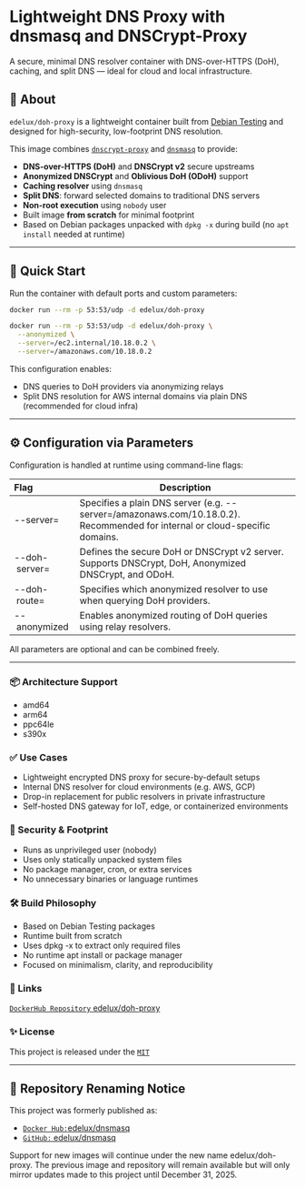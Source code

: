 
# Lightweight DNS Proxy with dnsmasq and DNSCrypt-Proxy

A secure, minimal DNS resolver container with DNS-over-HTTPS (DoH), caching, and split DNS — ideal for cloud and local infrastructure.

## 🐧 About

`edelux/doh-proxy` is a lightweight container built from [Debian Testing](https://www.debian.org/releases/testing/) and designed for high-security, low-footprint DNS resolution.

This image combines [`dnscrypt-proxy`](https://github.com/DNSCrypt/dnscrypt-proxy) and [`dnsmasq`](https://thekelleys.org.uk/dnsmasq/doc.html) to provide:

- **DNS-over-HTTPS (DoH)** and **DNSCrypt v2** secure upstreams
- **Anonymized DNSCrypt** and **Oblivious DoH (ODoH)** support
- **Caching resolver** using `dnsmasq`
- **Split DNS**: forward selected domains to traditional DNS servers
- **Non-root execution** using `nobody` user
- Built image **from scratch** for minimal footprint
- Based on Debian packages unpacked with `dpkg -x` during build (no `apt install` needed at runtime)

---

## 🚀 Quick Start

Run the container with default ports and custom parameters:
```zsh
docker run --rm -p 53:53/udp -d edelux/doh-proxy
```

```zsh
docker run --rm -p 53:53/udp -d edelux/doh-proxy \
  --anonymized \
  --server=/ec2.internal/10.18.0.2 \
  --server=/amazonaws.com/10.18.0.2
```

This configuration enables:

- DNS queries to DoH providers via anonymizing relays
- Split DNS resolution for AWS internal domains via plain DNS (recommended for cloud infra)

---
## ⚙️ Configuration via Parameters
Configuration is handled at runtime using command-line flags:

| Flag | Description |
| :--- | --- |
| --server= | Specifies a plain DNS server (e.g. --server=/amazonaws.com/10.18.0.2). Recommended for internal or cloud-specific domains. |
| --doh-&nbsp;server= | Defines the secure DoH or DNSCrypt v2 server. Supports DNSCrypt, DoH, Anonymized DNSCrypt, and ODoH. |
| --doh-&nbsp;route= | Specifies which anonymized resolver to use when querying DoH providers. |
| --&nbsp;anonymized | Enables anonymized routing of DoH queries using relay resolvers. |

All parameters are optional and can be combined freely.

---
### 📦 Architecture Support
- amd64
- arm64
- ppc64le
- s390x

### ✅ Use Cases
- Lightweight encrypted DNS proxy for secure-by-default setups
- Internal DNS resolver for cloud environments (e.g. AWS, GCP)
- Drop-in replacement for public resolvers in private infrastructure
- Self-hosted DNS gateway for IoT, edge, or containerized environments

### 🔐 Security & Footprint
- Runs as unprivileged user (nobody)
- Uses only statically unpacked system files
- No package manager, cron, or extra services
- No unnecessary binaries or language runtimes

### 🛠 Build Philosophy
- Based on Debian Testing packages
- Runtime built from scratch
- Uses dpkg -x to extract only required files
- No runtime apt install or package manager
- Focused on minimalism, clarity, and reproducibility

### 📎 Links
[`DockerHub Repository` edelux/doh-proxy](https://hub.docker.com/repository/docker/edelux/doh-proxy)

### ✨ License
This project is released under the [`MIT`](https://github.com/edelux/doh-proxy#MIT-1-ov-file)

---
## 🔁 Repository Renaming Notice
This project was formerly published as:
- [`Docker Hub:`edelux/dnsmasq](https://hub.docker.com/repository/docker/edelux/dnsmasq)
- [`GitHub:` edelux/dnsmasq](https://github.com/edelux/dnsmasq)


Support for new images will continue under the new name edelux/doh-proxy. The previous image and repository will remain available but will only mirror updates made to this project until December 31, 2025.

